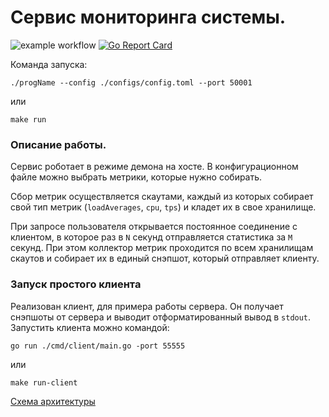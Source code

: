 # Сервис мониторинга системы.

![example workflow](https://github.com/grevtsevalex/system_monitoring/actions/workflows/tests.yml/badge.svg)
[![Go Report Card](https://goreportcard.com/badge/github.com/grevtsevalex/system_monitoring)](https://goreportcard.com/report/github.com/grevtsevalex/system_monitoring)

Команда запуска:
```
./progName --config ./configs/config.toml --port 50001
```
или
```
make run
```

### Описание работы.
Сервис роботает в режиме демона на хосте. В конфигурационном файле можно выбрать метрики, которые нужно собирать.

Сбор метрик осуществляется скаутами, каждый из которых собирает свой тип метрик (`loadAverages`, `cpu`, `tps`) и кладет их в свое хранилище.

При запросе пользователя открывается постоянное соединение с клиентом, в которое раз в `N` секунд отправляется статистика за `M` секунд. При этом коллектор метрик проходится по всем хранилищам скаутов и собирает их в единый снэпшот, который отправляет клиенту.

### Запуск простого клиента
Реализован клиент, для примера работы сервера. Он получает снэпшоты от сервера и выводит отформатированный вывод в `stdout`.
Запустить клиента можно командой:

```
go run ./cmd/client/main.go -port 55555
```
или
```
make run-client
```

[Схема архитектуры](https://drive.google.com/file/d/1g72OyR0tcWNLNYvNxVvma_0FzSxUfRPl/view?usp=sharing)
